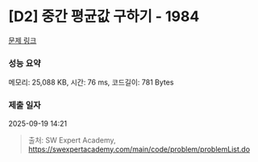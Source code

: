 # [D2] 중간 평균값 구하기 - 1984 

[문제 링크](https://swexpertacademy.com/main/code/problem/problemDetail.do?contestProbId=AV5Pw_-KAdcDFAUq) 

### 성능 요약

메모리: 25,088 KB, 시간: 76 ms, 코드길이: 781 Bytes

### 제출 일자

2025-09-19 14:21



> 출처: SW Expert Academy, https://swexpertacademy.com/main/code/problem/problemList.do